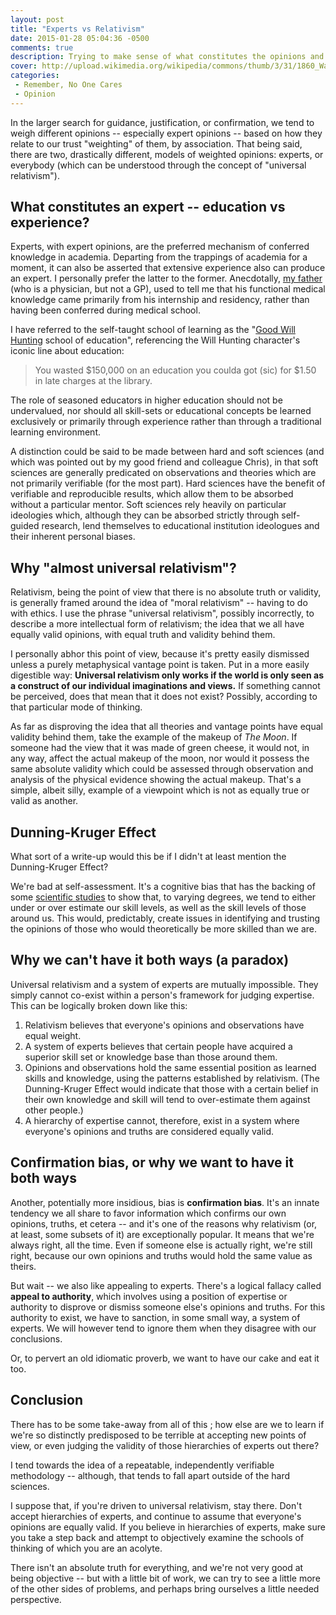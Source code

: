```yaml
---
layout: post
title: "Experts vs Relativism"
date: 2015-01-28 05:04:36 -0500
comments: true
description: Trying to make sense of what constitutes the opinions and expertise we listen to.
cover: http://upload.wikimedia.org/wikipedia/commons/thumb/3/31/1860_Waage_anagoria.JPG/585px-1860_Waage_anagoria.JPG
categories:
 - Remember, No One Cares
 - Opinion
---
```


In the larger search for guidance, justification, or confirmation, we tend to weigh different opinions -- especially expert opinions -- based on how they relate to our trust "weighting" of them, by association. That being said, there are two, drastically different, models of weighted opinions: experts, or everybody (which can be understood through the concept of "universal relativism").

<!-- more -->

## What constitutes an expert -- education vs experience?

Experts, with expert opinions, are the preferred mechanism of conferred knowledge in academia. Departing from the trappings of academia for a moment, it can also be asserted that extensive experience also can produce an expert. I personally prefer the latter to the former. Anecdotally, [my father](http://redlinedoc.com/) (who is a physician, but not a GP), used to tell me that his functional medical knowledge came primarily from his internship and residency, rather than having been conferred during medical school.

I have referred to the self-taught school of learning as the "[Good Will Hunting](http://www.imdb.com/title/tt0119217/) school of education", referencing the Will Hunting character's iconic line about education:

> You wasted $150,000 on an education you coulda got (sic) for $1.50 in late charges at the library.

The role of seasoned educators in higher education should not be undervalued, nor should all skill-sets or educational concepts be learned exclusively or primarily through experience rather than through a traditional learning environment.

A distinction could be said to be made between hard and soft sciences (and which was pointed out by my good friend and colleague Chris), in that soft sciences are generally predicated on observations and theories which are not primarily verifiable (for the most part). Hard sciences have the benefit of verifiable and reproducible results, which allow them to be absorbed without a particular mentor. Soft sciences rely heavily on particular ideologies which, although they can be absorbed strictly through self-guided research, lend themselves to educational institution ideologues and their inherent personal biases.

## Why "almost universal relativism"?

Relativism, being the point of view that there is no absolute truth or validity, is generally framed around the idea of "moral relativism" -- having to do with ethics. I use the phrase "universal relativism", possibly incorrectly, to describe a more intellectual form of relativism; the idea that we all have equally valid opinions, with equal truth and validity behind them.

I personally abhor this point of view, because it's pretty easily dismissed unless a purely metaphysical vantage point is taken. Put in a more easily digestible way: **Universal relativism only works if the world is only seen as a construct of our individual imaginations and views.** If something cannot be perceived, does that mean that it does not exist? Possibly, according to that particular mode of thinking.

As far as disproving the idea that all theories and vantage points have equal validity behind them, take the example of the makeup of *The Moon*. If someone had the view that it was made of green cheese, it would not, in any way, affect the actual makeup of the moon, nor would it possess the same absolute validity which could be assessed through observation and analysis of the physical evidence showing the actual makeup. That's a simple, albeit silly, example of a viewpoint which is not as equally true or valid as another.

## Dunning-Kruger Effect

What sort of a write-up would this be if I didn't at least mention the Dunning-Kruger Effect?

We're bad at self-assessment. It's a cognitive bias that has the backing of some [scientific studies](http://psycnet.apa.org/index.cfm?fa=search.displayRecord&id=3282CD93-C8F8-1D4B-0757-5027602AE6AC&resultID=11&page=1&dbTab=pa&search=true) to show that, to varying degrees, we tend to either under or over estimate our skill levels, as well as the skill levels of those around us. This would, predictably, create issues in identifying and trusting the opinions of those who would theoretically be more skilled than we are.

## Why we can't have it both ways (a paradox)

Universal relativism and a system of experts are mutually impossible. They simply cannot co-exist within a person's framework for judging expertise. This can be logically broken down like this:

1) Relativism believes that everyone's opinions and observations have equal weight.
2) A system of experts believes that certain people have acquired a superior skill set or knowledge base than those around them.
3) Opinions and observations hold the same essential position as learned skills and knowledge, using the patterns established by relativism. (The Dunning-Kruger Effect would indicate that those with a certain belief in their own knowledge and skill will tend to over-estimate them against other people.)
4) A hierarchy of expertise cannot, therefore, exist in a system where everyone's opinions and truths are considered equally valid.

## Confirmation bias, or why we want to have it both ways

Another, potentially more insidious, bias is **confirmation bias**. It's an innate tendency we all share to favor information which confirms our own opinions, truths, et cetera -- and it's one of the reasons why relativism (or, at least, some subsets of it) are exceptionally popular. It means that we're always right, all the time. Even if someone else is actually right, we're still right, because our own opinions and truths would hold the same value as theirs.

But wait -- we also like appealing to experts. There's a logical fallacy called **appeal to authority**, which involves using a position of expertise or authority to disprove or dismiss someone else's opinions and truths. For this authority to exist, we have to sanction, in some small way, a system of experts. We will however tend to ignore them when they disagree with our conclusions.

Or, to pervert an old idiomatic proverb, we want to have our cake and eat it too.

## Conclusion

There has to be some take-away from all of this ; how else are we to learn if we're so distinctly predisposed to be terrible at accepting new points of view, or even judging the validity of those hierarchies of experts out there?

I tend towards the idea of a repeatable, independently verifiable methodology -- although, that tends to fall apart outside of the hard sciences.

I suppose that, if you're driven to universal relativism, stay there. Don't accept hierarchies of experts, and continue to assume that everyone's opinions are equally valid. If you believe in hierarchies of experts, make sure you take a step back and attempt to objectively examine the schools of thinking of which you are an acolyte.

There isn't an absolute truth for everything, and we're not very good at being objective -- but with a little bit of work, we can try to see a little more of the other sides of problems, and perhaps bring ourselves a little needed perspective.
